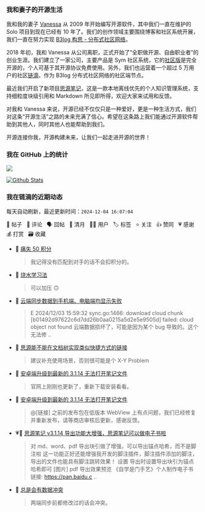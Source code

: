 ### 我和妻子的开源生活

我和我的妻子 [Vanessa](https://github.com/Vanessa219) 从 2009 年开始编写开源软件，其中我们一直在维护的 Solo 项目到现在已经有 10 年了。我们的创作领域主要围绕博客和社区系统开展，我们一直在努力实现 [B3log 构思 - 分布式社区网络](https://ld246.com/article/1546941897596)。

2018 年初，我和 Vanessa 从公司离职，正式开始了“全职做开源、自由职业者”的创业生涯。我们建立了一家公司，主要产品是 Sym 社区系统，它的[社区版](https://github.com/88250/symphony)是完全开源的，个人可基于其开源协议免费使用。另外，我们也运营着一个超过 5 万用户的社区[链滴](https://ld246.com)，作为 B3log 分布式社区网络的社区端节点。

最近我们开启了新项目[思源笔记](https://github.com/siyuan-note/siyuan)，这是一款本地离线优先的个人知识管理系统，支持细粒度块级引用和 Markdown 所见即所得，欢迎大家来试用和反馈。

对我和 Vanessa 来说，开源已经不仅仅只是一种爱好，更是一种生活方式，我们对这条“开源生活”之路的未来充满了信心。希望在这条路上我们能通过开源软件帮助到其他人，同时其他人也能帮助到我们。

开源连接你我，开源构建未来，让我们一起走进开源的世界！

### 我在 GitHub 上的统计

<a title="Hits" target="_blank" href="https://github.com/88250/88250"><img src="https://hits.b3log.org/88250/88250.svg"></a>

[![Github Stats](https://github-readme-stats.vercel.app/api?username=88250&theme=tokyonight&show_icons=true)](https://github.com/88250)

<!--events start -->

### 我在链滴的近期动态

每天自动刷新，最近更新时间：`2024-12-04 16:07:04`

📝 帖子 &nbsp; 💬 评论 &nbsp; 🗣 回帖 &nbsp; 🌙 清月 &nbsp; 👨‍💻 用户 &nbsp; 🏷️ 标签 &nbsp; ⭐️ 关注 &nbsp; 👍 赞同 &nbsp; 💗 感谢 &nbsp; 💰 打赏 &nbsp; 🗃 收藏

* 💬 [痛失 50 积分](https://ld246.com/article/1733285791691/comment/1733286906518#comments)

  > 我记得没有匹配到对手的话不会扣积分的。
* 💬 [烧水学习法](https://ld246.com/article/1733221450454/comment/1733225002201#comments)

  > 可以加压 🙃
* 💬 [云端同步数据到手机端、电脑端均显示失败](https://ld246.com/article/1733211471470/comment/1733219531834#comments)

  > E 2024/12/03 15:59:32 sync.go:1466: download cloud chunk [b01492d97622c6d7dd26b0aa0215a5d2e5e9505d] failed: cloud object not found 云端数据损坏了，可能是因为某个 bug 导致的。这个无法修 ..
* 💬 [思源能不能在文档树实现类似快捷方式的链接](https://ld246.com/article/1733208669339/comment/1733209046698#comments)

  > 建议补充使用场景，否则很可能是个 X-Y Problem
* 💬 [安卓端升级到最新的 3.1.14 无法打开笔记文件](https://ld246.com/article/1733201135881/comment/1733208599706#comments)

  > 官网上刚刚也更新了，重新下载安装看看。
* 💬 [安卓端升级到最新的 3.1.14 无法打开笔记文件](https://ld246.com/article/1733201135881/comment/1733208075389#comments)

  > @[链接] 之前的发布包在低版本 WebView 上有点问题，我们已经修复并重新发布，请等商店审核后更新，感谢反馈。
* 💗📝 [思源笔记 v3.1.14 导出功能大增强，思源笔记可以做电子书啦](https://ld246.com/article/1733204015517)

  > 对 md、word、pdf 导出块引做了增强，可以导出锚点哈希，而不是脚注啦 这一功能正好还能增强我开发的脚注插件，脚注插件添加的脚注，导出的文件也能具有脚注跳转效果！ 设置 导出时设置导出块引为锚点哈希即可 [图片] pdf 导出效果预览 《自学是门手艺》个人制作电子书 链接: https://pan.baidu.c ..
* 💬 [总是会有数据冲突](https://ld246.com/article/1733181698539/comment/1733183306454#comments)

  > 两端同步前都修改过的话会冲突。


<!--events end -->
